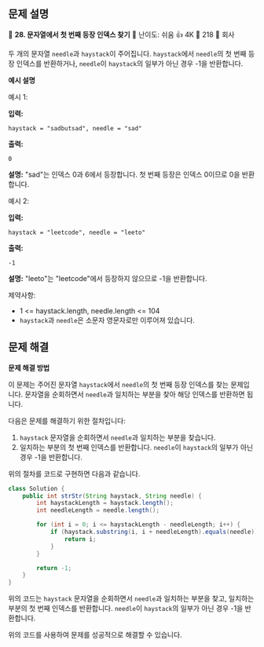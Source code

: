 ## 문제 설명
📌 **28. 문자열에서 첫 번째 등장 인덱스 찾기**
🌟 난이도: 쉬움
👍 4K
💬 218
🏢 회사

두 개의 문자열 `needle`과 `haystack`이 주어집니다. `haystack`에서 `needle`의 첫 번째 등장 인덱스를 반환하거나, `needle`이 `haystack`의 일부가 아닌 경우 -1을 반환합니다.

**예시 설명**

예시 1:

**입력:**
```plaintext
haystack = "sadbutsad", needle = "sad"
```

**출력:**
```plaintext
0
```

**설명:**
"sad"는 인덱스 0과 6에서 등장합니다. 첫 번째 등장은 인덱스 0이므로 0을 반환합니다.

예시 2:

**입력:**
```plaintext
haystack = "leetcode", needle = "leeto"
```

**출력:**
```plaintext
-1
```

**설명:**
"leeto"는 "leetcode"에서 등장하지 않으므로 -1을 반환합니다.

제약사항:

- 1 <= haystack.length, needle.length <= 104
- `haystack`과 `needle`은 소문자 영문자로만 이루어져 있습니다.
## 문제 해결
**문제 해결 방법**

이 문제는 주어진 문자열 `haystack`에서 `needle`의 첫 번째 등장 인덱스를 찾는 문제입니다. 문자열을 순회하면서 `needle`과 일치하는 부분을 찾아 해당 인덱스를 반환하면 됩니다.

다음은 문제를 해결하기 위한 절차입니다:

1. `haystack` 문자열을 순회하면서 `needle`과 일치하는 부분을 찾습니다.
2. 일치하는 부분의 첫 번째 인덱스를 반환합니다. `needle`이 `haystack`의 일부가 아닌 경우 -1을 반환합니다.

위의 절차를 코드로 구현하면 다음과 같습니다.

```java
class Solution {
    public int strStr(String haystack, String needle) {
        int haystackLength = haystack.length();
        int needleLength = needle.length();

        for (int i = 0; i <= haystackLength - needleLength; i++) {
            if (haystack.substring(i, i + needleLength).equals(needle)) {
                return i;
            }
        }

        return -1;
    }
}
```

위의 코드는 `haystack` 문자열을 순회하면서 `needle`과 일치하는 부분을 찾고, 일치하는 부분의 첫 번째 인덱스를 반환합니다. `needle`이 `haystack`의 일부가 아닌 경우 -1을 반환합니다.

위의 코드를 사용하여 문제를 성공적으로 해결할 수 있습니다.
